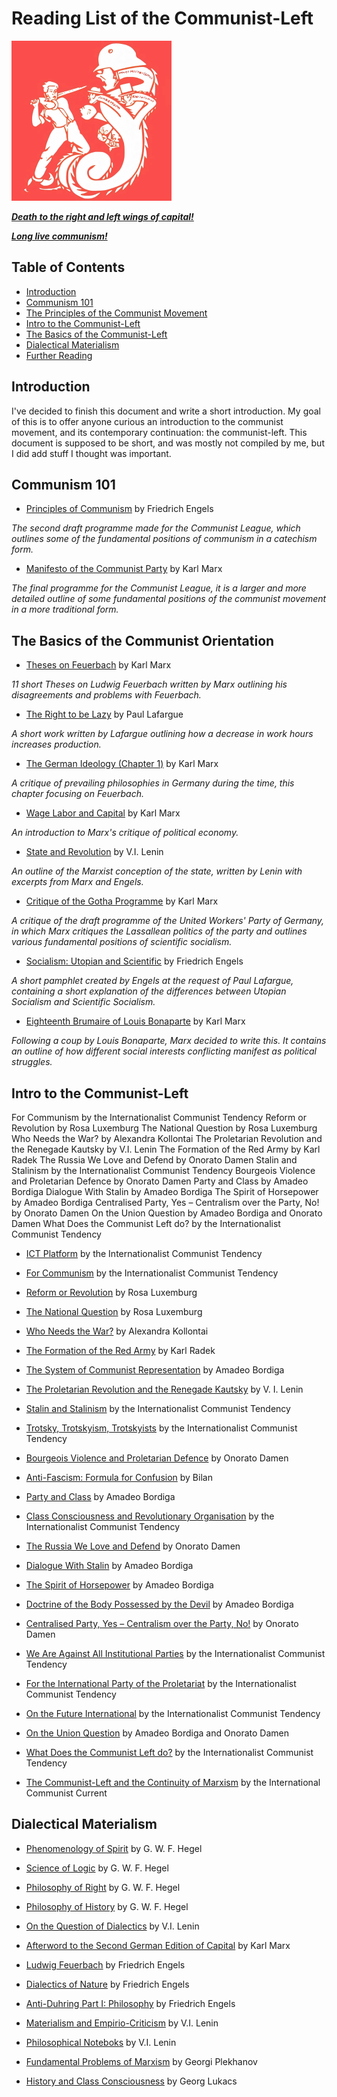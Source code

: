 # **Reading List of the Communist-Left**
<img src="KV00j_jH_400x400_2x_2x_2x.jpg" alt="ICT Logo" style="zoom: 25%;" />

<ins>***Death to the right and left wings of capital!***</ins>

<ins>***Long live communism!***</ins>



## Table of Contents

* [Introduction](#introduction)
* [Communism 101](#communism-101)
* [The Principles of the Communist Movement](#the-basics-of-the-communist-orientation)
* [Intro to the Communist-Left](#intro-to-the-communist-left)
* [The Basics of the Communist-Left](#the-basics-of-the-communist-left)
* [Dialectical Materialism](#dialectical-materialism)
* [Further Reading](#further-reading)

## Introduction

I've decided to finish this document and write a short introduction. My goal of this is to offer anyone curious an introduction to the communist movement, and its contemporary continuation: the communist-left. This document is supposed to be short, and was mostly not compiled by me, but I did add stuff I thought was important.

## Communism 101

* [Principles of Communism](https://www.marxists.org/archive/marx/works/1847/11/prin-com.htm) by Friedrich Engels

*The second draft programme made for the Communist League, which outlines some of the fundamental positions of communism in a catechism form.*

* [Manifesto of the Communist Party](https://www.marxists.org/archive/marx/works/1848/communist-manifesto/) by Karl Marx

*The final programme for the Communist League, it is a larger and more detailed outline of some fundamental positions of the communist movement in a more traditional form.*

## The Basics of the Communist Orientation

* [Theses on Feuerbach](https://www.marxists.org/archive/marx/works/1845/theses/theses.htm) by Karl Marx

*11 short Theses on Ludwig Feuerbach written by Marx outlining his disagreements and problems with Feuerbach.*

* [The Right to be Lazy](https://www.marxists.org/archive/lafargue/1883/lazy/) by Paul Lafargue

*A short work written by Lafargue outlining how a decrease in work hours increases production.*

* [The German Ideology (Chapter 1)](https://www.marxists.org/archive/marx/works/1845/german-ideology/ch01.htm) by Karl Marx

*A critique of prevailing philosophies in Germany during the time, this chapter focusing on Feuerbach.*

* [Wage Labor and Capital](https://www.marxists.org/archive/marx/works/1847/wage-labour/) by Karl Marx

*An introduction to Marx's critique of political economy.*

* [State and Revolution](https://www.marxists.org/archive/lenin/works/1917/staterev/) by V.I. Lenin

*An outline of the Marxist conception of the state, written by Lenin with excerpts from Marx and Engels.*

* [Critique of the Gotha Programme](https://www.marxists.org/archive/marx/works/1875/gotha/) by Karl Marx

*A critique of the draft programme of the United Workers' Party of Germany, in which Marx critiques the Lassallean politics of the party and outlines various fundamental positions of scientific socialism.*

* [Socialism: Utopian and Scientific](https://marxists.org/archive/marx/works/1880/soc-utop/index.htm) by Friedrich Engels

*A short pamphlet created by Engels at the request of Paul Lafargue, containing a short explanation of the differences between Utopian Socialism and Scientific Socialism.*

* [Eighteenth Brumaire of Louis Bonaparte](https://marxists.org/archive/marx/works/1852/18th-brumaire/) by Karl Marx

*Following a coup by Louis Bonaparte, Marx decided to write this. It contains an outline of how different social interests conflicting manifest as political struggles.*

## Intro to the Communist-Left

For Communism by the Internationalist Communist Tendency
Reform or Revolution by Rosa Luxemburg
The National Question by Rosa Luxemburg
Who Needs the War? by Alexandra Kollontai
The Proletarian Revolution and the Renegade Kautsky by V.I. Lenin
The Formation of the Red Army by Karl Radek
The Russia We Love and Defend by Onorato Damen
Stalin and Stalinism by the Internationalist Communist Tendency
Bourgeois Violence and Proletarian Defence by Onorato Damen
Party and Class by Amadeo Bordiga
Dialogue With Stalin by Amadeo Bordiga
The Spirit of Horsepower by Amadeo Bordiga
Centralised Party, Yes – Centralism over the Party, No! by Onorato Damen
On the Union Question by Amadeo Bordiga and Onorato Damen
What Does the Communist Left do? by the Internationalist Communist Tendency

* [ICT Platform](http://www.leftcom.org/en/node/36775) by the Internationalist Communist Tendency



* [For Communism](https://leftcom.org/files/2019-for-communism_0.pdf) by the Internationalist Communist Tendency



* [Reform or Revolution](https://marxists.org/archive/luxemburg/1900/reform-revolution) by Rosa Luxemburg



* [The National Question](https://marxists.org/archive/luxemburg/1909/national-question/index.htm) by Rosa Luxemburg



* [Who Needs the War?](https://marxists.org/archive/kollonta/1915/whoneeds.htm) by Alexandra Kollontai



* [The Formation of the Red Army](https://www.leftcom.org/en/articles/2019-02-11/the-formation-of-the-red-army-1918) by Karl Radek



* [The System of Communist Representation](https://www.marxists.org/archive/bordiga/works/1919/representation.htm) by Amadeo Bordiga



* [The Proletarian Revolution and the Renegade Kautsky](https://marxists.org/archive/lenin/works/1918/prrk/index.htm) by V. I. Lenin



* [Stalin and Stalinism](https://www.leftcom.org/en/articles/2003-08-01/stalin-and-stalinism) by the Internationalist Communist Tendency



* [Trotsky, Trotskyism, Trotskyists](https://www.leftcom.org/en/articles/2000-10-01/trotsky-and-trotskyism) by the Internationalist Communist Tendency



* [Bourgeois Violence and Proletarian Defence](https://marxists.org/archive/damen/1946/bourgeois-violence.htm) by Onorato Damen



* [Anti-Fascism: Formula for Confusion](https://libcom.org/library/anti-fascism-formula-confusion-bilan-1934) by Bilan



* [Party and Class](https://marxists.org/archive/bordiga/works/1921/party-class.htm) by Amadeo Bordiga



* [Class Consciousness and Revolutionary Organisation](http://www.leftcom.org/files/2018-06-30-consciousness.pdf) by the Internationalist Communist Tendency



* [The Russia We Love and Defend](https://marxists.org/archive/damen/1943/love-russia.htm) by Onorato Damen



* [Dialogue With Stalin](https://marxists.org/archive/bordiga/works/1952/stalin.htm) by Amadeo Bordiga



* [The Spirit of Horsepower](https://marxists.org/archive/bordiga/works/1953/horsepower.htm) by Amadeo Bordiga



* [Doctrine of the Body Possessed by the Devil](https://www.marxists.org/archive/bordiga/works/1951/doctrine.htm) by Amadeo Bordiga



* [Centralised Party, Yes – Centralism over the Party, No!](http://www.leftcom.org/en/articles/2010-03-17/centralised-party-yes-centralism-over-the-party-no) by Onorato Damen



* [We Are Against All Institutional Parties](http://www.leftcom.org/en/articles/2020-05-18/we-are-against-all-institutional-parties) by the Internationalist Communist Tendency



* [For the International Party of the Proletariat](https://www.leftcom.org/en/articles/2020-05-21/for-the-international-party-of-the-proletariat) by the Internationalist Communist Tendency



* [On the Future International](https://www.leftcom.org/en/articles/2018-06-22/on-the-future-international) by the Internationalist Communist Tendency



* [On the Union Question](https://libcom.org/library/union-question-amadeo-bordiga-onorato-damen) by Amadeo Bordiga and Onorato Damen



* [What Does the Communist Left do?](http://www.leftcom.org/en/articles/2020-04-22/what-does-the-communist-left-do) by the Internationalist Communist Tendency



* [The Communist-Left and the Continuity of Marxism](https://en.internationalism.org/the-communist-left) by the International Communist Current



## Dialectical Materialism

* [Phenomenology of Spirit](https://libcom.org/files/Georg%20Wilhelm%20Friedrich%20Hegel%20-%20The%20Phenomenology%20of%20Spirit%20(Terry%20Pinkard%20Translation).pdf) by G. W. F. Hegel



* [Science of Logic](https://www.marxists.org/reference/archive/hegel/works/hl/hlconten.htm) by G. W. F. Hegel



* [Philosophy of Right](https://hscif.org/wp-content/uploads/2018/04/Hegel-Phil-of-Right.pdf) by G. W. F. Hegel



* [Philosophy of History](https://socialsciences.mcmaster.ca/~econ/ugcm/3ll3/hegel/history.pdf) by G. W. F. Hegel



* [On the Question of Dialectics](https://marxists.org/archive/lenin/works/1915/misc/x02.htm) by V.I. Lenin



* [Afterword to the Second German Edition of Capital](https://marxists.org/archive/marx/works/1867-c1/p3.htm) by Karl Marx



* [Ludwig Feuerbach](https://marxists.org/archive/marx/works/1886/ludwig-feuerbach/index.htm) by Friedrich Engels



* [Dialectics of Nature](https://marxists.org/archive/marx/works/1883/don/index.htm) by Friedrich Engels



* [Anti-Duhring Part I: Philosophy](https://marxists.org/archive/marx/works/1877/anti-duhring/) by Friedrich Engels



* [Materialism and Empirio-Criticism](https://marxists.org/archive/lenin/works/1908/mec/) by V.I. Lenin



* [Philosophical Noteboks](https://marxists.org/archive/lenin/works/cw/volume38.htm) by V.I. Lenin



* [Fundamental Problems of Marxism](https://marxists.org/archive/plekhanov/1907/fundamental-problems.htm) by Georgi Plekhanov



* [History and Class Consciousness](https://marxists.org/archive/lukacs/works/history/index.htm) by Georg Lukacs
